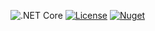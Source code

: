 <!-- (dl (section-meta Badges)) -->
![.NET Core](https://github.com/jason-kerney/SafeSqlBuilder/workflows/.NET%20Core/badge.svg)
[![License](https://img.shields.io/github/license/jason-kerney/SafeSqlBuilder)](https://github.com/jason-kerney/SafeSqlBuilder/blob/main/LICENSE)
[![Nuget](https://img.shields.io/nuget/v/safe-dynamic-sql-generator.svg)](https://www.nuget.org/packages/safe-dynamic-sql-generator/)
